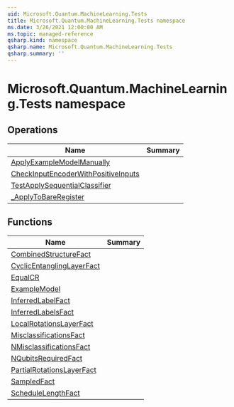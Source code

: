 ```yaml
---
uid: Microsoft.Quantum.MachineLearning.Tests
title: Microsoft.Quantum.MachineLearning.Tests namespace
ms.date: 3/26/2021 12:00:00 AM
ms.topic: managed-reference
qsharp.kind: namespace
qsharp.name: Microsoft.Quantum.MachineLearning.Tests
qsharp.summary: ''
---
```


# Microsoft.Quantum.MachineLearning.Tests namespace




<!-- summaries -->

## Operations

| Name | Summary |
|------|---------|
|[ApplyExampleModelManually](xref:Microsoft.Quantum.MachineLearning.Tests.ApplyExampleModelManually) | |
|[CheckInputEncoderWithPositiveInputs](xref:Microsoft.Quantum.MachineLearning.Tests.CheckInputEncoderWithPositiveInputs) | |
|[TestApplySequentialClassifier](xref:Microsoft.Quantum.MachineLearning.Tests.TestApplySequentialClassifier) | |
|[_ApplyToBareRegister](xref:Microsoft.Quantum.MachineLearning.Tests._ApplyToBareRegister) | |

## Functions

| Name | Summary |
|------|---------|
|[CombinedStructureFact](xref:Microsoft.Quantum.MachineLearning.Tests.CombinedStructureFact) | |
|[CyclicEntanglingLayerFact](xref:Microsoft.Quantum.MachineLearning.Tests.CyclicEntanglingLayerFact) | |
|[EqualCR](xref:Microsoft.Quantum.MachineLearning.Tests.EqualCR) | |
|[ExampleModel](xref:Microsoft.Quantum.MachineLearning.Tests.ExampleModel) | |
|[InferredLabelFact](xref:Microsoft.Quantum.MachineLearning.Tests.InferredLabelFact) | |
|[InferredLabelsFact](xref:Microsoft.Quantum.MachineLearning.Tests.InferredLabelsFact) | |
|[LocalRotationsLayerFact](xref:Microsoft.Quantum.MachineLearning.Tests.LocalRotationsLayerFact) | |
|[MisclassificationsFact](xref:Microsoft.Quantum.MachineLearning.Tests.MisclassificationsFact) | |
|[NMisclassificationsFact](xref:Microsoft.Quantum.MachineLearning.Tests.NMisclassificationsFact) | |
|[NQubitsRequiredFact](xref:Microsoft.Quantum.MachineLearning.Tests.NQubitsRequiredFact) | |
|[PartialRotationsLayerFact](xref:Microsoft.Quantum.MachineLearning.Tests.PartialRotationsLayerFact) | |
|[SampledFact](xref:Microsoft.Quantum.MachineLearning.Tests.SampledFact) | |
|[ScheduleLengthFact](xref:Microsoft.Quantum.MachineLearning.Tests.ScheduleLengthFact) | |

<!-- /summaries -->
